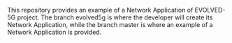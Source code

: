 This repository provides an example of a Network Application of EVOLVED-5G project. 
The branch evolved5g is where the developer will create its Network Application, while the branch master is where an example of a Network Application is provided.
